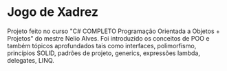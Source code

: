 # Jogo de Xadrez

Projeto feito no curso "C# COMPLETO Programação Orientada a Objetos + Projetos" do mestre Nelio Alves.
Foi introduzido os conceitos de POO e também tópicos aprofundados tais como interfaces, polimorfismo, princípios SOLID, padrões de projeto, generics, expressões lambda, delegates, LINQ.
